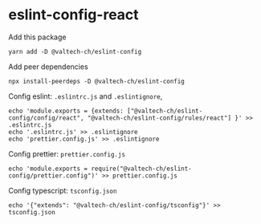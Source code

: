 # eslint-config-react

Add this package

    yarn add -D @valtech-ch/eslint-config

Add peer dependencies

    npx install-peerdeps -D @valtech-ch/eslint-config

Config eslint: `.eslintrc.js` and `.eslintignore`,

    echo 'module.exports = {extends: ["@valtech-ch/eslint-config/config/react", "@valtech-ch/eslint-config/rules/react"] }' >> .eslintrc.js
    echo '.eslintrc.js' >> .eslintignore
    echo 'prettier.config.js' >> .eslintignore

Config prettier: `prettier.config.js`

    echo 'module.exports = require("@valtech-ch/eslint-config/prettier.config")' >> prettier.config.js

Config typescript: `tsconfig.json`

    echo '{"extends": "@valtech-ch/eslint-config/tsconfig"}' >> tsconfig.json
